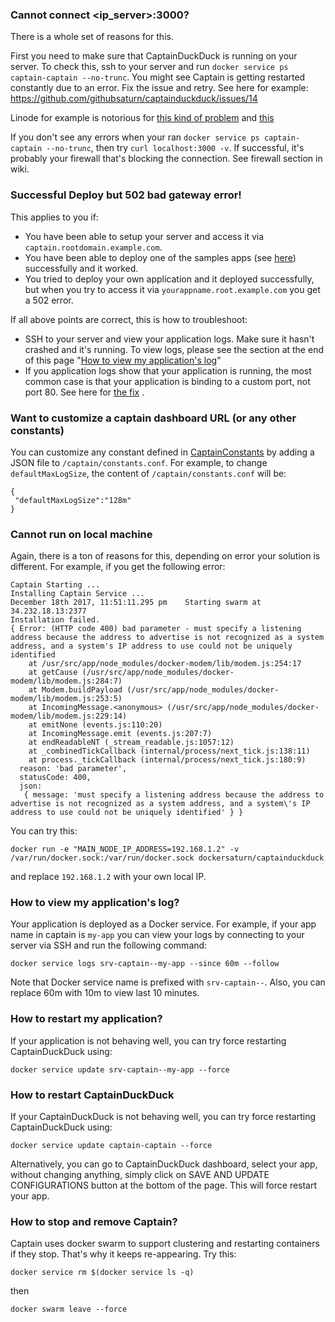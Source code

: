 ### Cannot connect <ip_server>:3000?
There is a whole set of reasons for this.

First you need to make sure that CaptainDuckDuck is running on your server. To check this, ssh to your server and run `docker service ps captain-captain --no-trunc`. You might see Captain is getting restarted constantly due to an error. Fix the issue and retry. See here for example: https://github.com/githubsaturn/captainduckduck/issues/14

Linode for example is notorious for [this kind of problem](https://github.com/docker/machine/issues/2753#issuecomment-171822791) and [this](https://github.com/docker/machine/issues/2753#issuecomment-188353704)

If you don't see any errors when your ran `docker service ps captain-captain --no-trunc`, then try `curl localhost:3000 -v`. If successful, it's probably your firewall that's blocking the connection. See firewall section in wiki.

### Successful Deploy but 502 bad gateway error!
This applies to you if:
- You have been able to setup your server and access it via `captain.rootdomain.example.com`.
- You have been able to deploy one of the samples apps (see [here](https://github.com/githubsaturn/captainduckduck/tree/master/captain-sample-apps)) successfully and it worked.
- You tried to deploy your own application and it deployed successfully, but when you try to access it via `yourappname.root.example.com` you get a 502 error.

If all above points are correct, this is how to troubleshoot:
- SSH to your server and view your application logs. Make sure it hasn't crashed and it's running. To view logs, please see the section at the end of this page "[How to view my application's log](#how-to-view-my-applications-log)"
- If you application logs show that your application is running, the most common case is that your application is binding to a custom port, not port 80. See here for [the fix](https://github.com/githubsaturn/captainduckduck/issues/130) .

### Want to customize a captain dashboard URL (or any other constants)
You can customize any constant defined in [CaptainConstants](https://github.com/githubsaturn/captainduckduck/blob/master/app-backend/src/utils/CaptainConstants.js) by adding a JSON file to `/captain/constants.conf`. For example, to change `defaultMaxLogSize`, the content of `/captain/constants.conf` will be:
```
{
 "defaultMaxLogSize":"128m"
}
```


### Cannot run on local machine
Again, there is a ton of reasons for this, depending on error your solution is different. For example, if you get the following error:

```
Captain Starting ...
Installing Captain Service ...
December 18th 2017, 11:51:11.295 pm    Starting swarm at 34.232.18.13:2377
Installation failed.
{ Error: (HTTP code 400) bad parameter - must specify a listening address because the address to advertise is not recognized as a system address, and a system's IP address to use could not be uniquely identified
    at /usr/src/app/node_modules/docker-modem/lib/modem.js:254:17
    at getCause (/usr/src/app/node_modules/docker-modem/lib/modem.js:284:7)
    at Modem.buildPayload (/usr/src/app/node_modules/docker-modem/lib/modem.js:253:5)
    at IncomingMessage.<anonymous> (/usr/src/app/node_modules/docker-modem/lib/modem.js:229:14)
    at emitNone (events.js:110:20)
    at IncomingMessage.emit (events.js:207:7)
    at endReadableNT (_stream_readable.js:1057:12)
    at _combinedTickCallback (internal/process/next_tick.js:138:11)
    at process._tickCallback (internal/process/next_tick.js:180:9)
  reason: 'bad parameter',
  statusCode: 400,
  json:
   { message: 'must specify a listening address because the address to advertise is not recognized as a system address, and a system\'s IP address to use could not be uniquely identified' } }
```
You can try this:

```
docker run -e "MAIN_NODE_IP_ADDRESS=192.168.1.2" -v /var/run/docker.sock:/var/run/docker.sock dockersaturn/captainduckduck
```

and replace `192.168.1.2` with your own local IP.


### How to view my application's log?
Your application is deployed as a Docker service. For example, if your app name in captain is `my-app` you can view your logs by connecting to your server via SSH and run the following command:
```
docker service logs srv-captain--my-app --since 60m --follow
```

Note that Docker service name is prefixed with `srv-captain--`. Also, you can replace 60m with 10m to view last 10 minutes.

### How to restart my application?
If your application is not behaving well, you can try force restarting CaptainDuckDuck using:
```
docker service update srv-captain--my-app --force
```

### How to restart CaptainDuckDuck
If your CaptainDuckDuck is not behaving well, you can try force restarting CaptainDuckDuck using:
```
docker service update captain-captain --force
```

Alternatively, you can go to CaptainDuckDuck dashboard, select your app, without changing anything, simply click on SAVE AND UPDATE CONFIGURATIONS button at the bottom of the page. This will force restart your app.

### How to stop and remove Captain?
Captain uses docker swarm to support clustering and restarting containers if they stop. That's why it keeps re-appearing. Try this:

`docker service rm $(docker service ls -q)`

then

`docker swarm leave --force`
